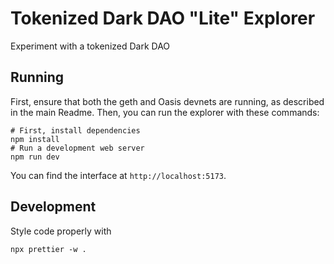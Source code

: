 # Tokenized Dark DAO "Lite" Explorer

Experiment with a tokenized Dark DAO

## Running

First, ensure that both the geth and Oasis devnets are running, as described in the main Readme. Then, you can run the explorer with these commands:

```
# First, install dependencies
npm install
# Run a development web server
npm run dev
```

You can find the interface at `http://localhost:5173`.

## Development

Style code properly with

```
npx prettier -w .
```
